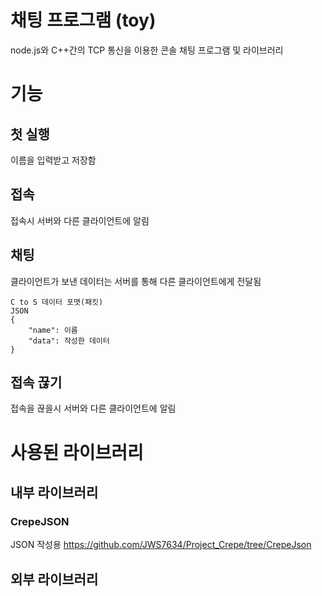 # 채팅 프로그램 (toy)
node.js와 C++간의 TCP 통신을 이용한 콘솔 채팅 프로그램 및 라이브러리

# 기능
## 첫 실행
이름을 입력받고 저장함
## 접속
접속시 서버와 다른 클라이언트에 알림
## 채팅
클라이언트가 보낸 데이터는 서버를 통해 다른 클라이언트에게 전달됨

	C to S 데이터 포맷(패킷)
	JSON
	{
		"name": 이름
		"data": 작성한 데이터
	}
## 접속 끊기
접속을 끊을시 서버와 다른 클라이언트에 알림
# 사용된 라이브러리
## 내부 라이브러리
### CrepeJSON
JSON 작성용
https://github.com/JWS7634/Project_Crepe/tree/CrepeJson
## 외부 라이브러리